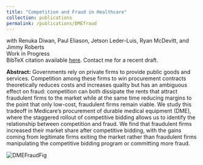 ```yaml
---
title: "Competition and Fraud in Healthcare"
collection: publications
permalink: /publications/DMEfraud
---
```

with Renuka Diwan, Paul Eliason, Jetson Leder-Luis, Ryan McDevitt, and Jimmy Roberts<br>
Work in Progress<br>
BibTeX citation available [here](https://rileyleague.github.io/bibfiles/diwan2025competition.md). Contact me for a recent draft.

**Abstract:** Governments rely on private firms to provide public goods and services. Competition among these firms to win procurement contracts theoretically reduces costs and increases quality but has an ambiguous effect on fraud: competition can both dissipate the rents that attract fraudulent firms to the market while at the same time reducing margins to the point that only low-cost, fraudulent firms remain viable. We study this tradeoff in Medicare’s procurement of durable medical equipment (DME), where the staggered rollout of competitive bidding allows us to identify the relationship between competition and fraud. We find that fraudulent firms increased their market share after competitive bidding, with the gains coming from legitimate firms exiting the market rather than fraudulent firms manipulating the competitive bidding program or committing more fraud.

![DMEFraudFig](https://rileyleague.github.io/images/DMEfraud_share.png)
